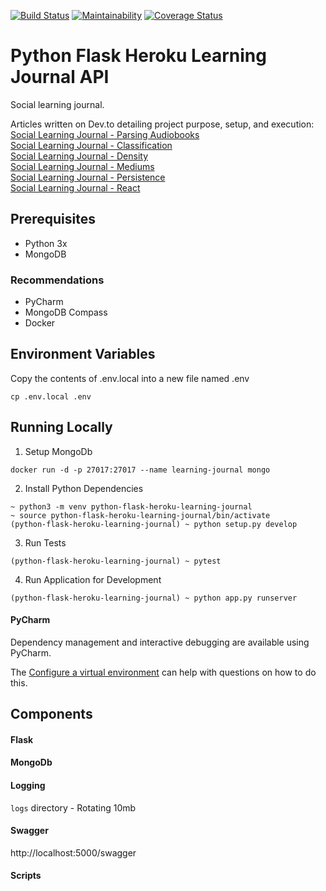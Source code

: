 [![Build Status](https://travis-ci.org/DEV3L/python-heroku-learning-journal-api.svg?branch=master)](https://travis-ci.org/DEV3L/python-heroku-learning-journal-api)
[![Maintainability](https://api.codeclimate.com/v1/badges/9d81f4a4e4735be1cf16/maintainability)](https://codeclimate.com/github/DEV3L/python-heroku-learning-journal-api/maintainability)
[![Coverage Status](https://coveralls.io/repos/github/DEV3L/python-heroku-learning-journal-api/badge.svg?branch=master)](https://coveralls.io/github/DEV3L/python-heroku-learning-journal-api?branch=master)

# Python Flask Heroku Learning Journal API

Social learning journal.

Articles written on Dev.to detailing project purpose, setup, and execution:<br />
[Social Learning Journal - Parsing Audiobooks](https://dev.to/dev3l/social-learning-journal-parsing-audiobooks-2428)<br />
[Social Learning Journal - Classification](https://dev.to/dev3l/social-learning-journal-classification-28gf)<br />
[Social Learning Journal - Density](https://dev.to/dev3l/social-learning-journal-density-opb)<br />
[Social Learning Journal - Mediums](https://dev.to/dev3l/social-learning-journal-mediums-43ei)<br />
[Social Learning Journal - Persistence](https://dev.to/dev3l/social-learning-journal-persistence-3og8)<br />
[Social Learning Journal - React](https://dev.to/dev3l/social-learning-journal-react-5494)<br />

## Prerequisites

- Python 3x
- MongoDB

### Recommendations

- PyCharm
- MongoDB Compass
- Docker

## Environment Variables

Copy the contents of .env.local into a new file named .env

```
cp .env.local .env
```

## Running Locally

1. Setup MongoDb

`docker run -d -p 27017:27017 --name learning-journal mongo`

2. Install Python Dependencies

```
~ python3 -m venv python-flask-heroku-learning-journal
~ source python-flask-heroku-learning-journal/bin/activate
(python-flask-heroku-learning-journal) ~ python setup.py develop
```

3. Run Tests

`(python-flask-heroku-learning-journal) ~ pytest`

4. Run Application for Development

`(python-flask-heroku-learning-journal) ~ python app.py runserver`


#### PyCharm

Dependency management and interactive debugging are available using PyCharm.

The [Configure a virtual environment](https://www.jetbrains.com/help/pycharm/creating-virtual-environment.html)
can help with questions on how to do this.

## Components

#### Flask

#### MongoDb

#### Logging

`logs` directory - Rotating 10mb

#### Swagger

http://localhost:5000/swagger

#### Scripts
